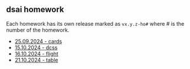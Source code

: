 ## dsai homework

Each homework has its own release marked as `vx.y.z-ho#` where # is the number of the homework.

- [25.09.2024 - cards](https://github.com/Flokkq/wmc_24-25/releases/tag/v1.2.0-cards)
- [15.10.2024 - dcss](https://github.com/Flokkq/wmc_24-25/releases/tag/v1.3.1-dcss)
- [16.10.2024 - flight](https://github.com/Flokkq/wmc_24-25/releases/tag/v1.4.1-flight)
- [21.10.2024 - table](https://github.com/Flokkq/wmc_24-25/releases/tag/v1.5.1-table)
